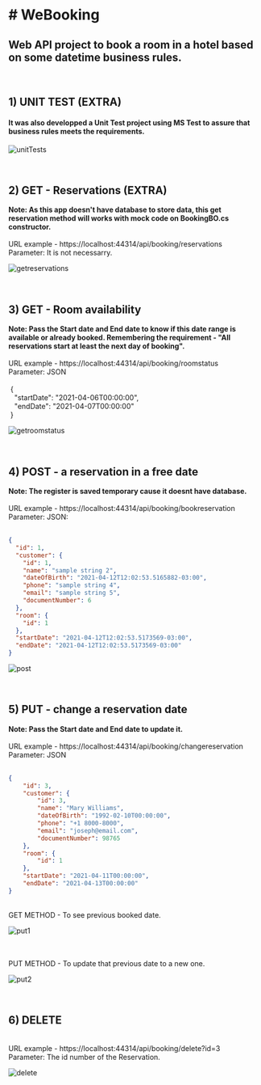 <h1># WeBooking</h1>
<h2> Web API project to book a room in a hotel based on some datetime business rules.</h2>
<br/>

<h2> 1) UNIT TEST (EXTRA) </h2>
<h4>It was also developped a Unit Test project using MS Test to assure that business rules meets the requirements.</h4>

![unitTests](https://user-images.githubusercontent.com/9018950/114437568-1934e600-9b9d-11eb-9263-a92747aa6d95.png)

<br/>

<h2> 2) GET - Reservations (EXTRA) </h2>
<b>Note: As this app doesn't have database to store data, this get reservation method will works with mock code on BookingBO.cs constructor.</b>
<br/><br/>
URL example - https://localhost:44314/api/booking/reservations
<br/> Parameter: It is not necessarry.

![getreservations](https://user-images.githubusercontent.com/9018950/114430194-9314a180-9b94-11eb-9956-1542d6f7be7e.png)

<br/>

<h2> 3) GET - Room availability </h2>
<b>Note: Pass the Start date and End date to know if this date range is available or already booked. Remembering the requirement - "All reservations start at least the next day of booking". </b> <br/><br/>
URL example - https://localhost:44314/api/booking/roomstatus
<br/> Parameter: JSON
<br/>
<br/>&nbsp;{
<br/>&nbsp;&nbsp;    "startDate": "2021-04-06T00:00:00",
<br/>&nbsp;&nbsp;    "endDate": "2021-04-07T00:00:00"
<br/>&nbsp;}

![getroomstatus](https://user-images.githubusercontent.com/9018950/114431947-7b3e1d00-9b96-11eb-9a81-ddcdc30ef358.png)

<br/>

<h2> 4) POST - a reservation in a free date </h2>
<b>Note: The register is saved temporary cause it doesnt have database.</b> <br/><br/>
URL example - https://localhost:44314/api/booking/bookreservation
<br/> Parameter: JSON:
<br/><br/>

```json
{
  "id": 1,
  "customer": {
    "id": 1,
    "name": "sample string 2",
    "dateOfBirth": "2021-04-12T12:02:53.5165882-03:00",
    "phone": "sample string 4",
    "email": "sample string 5",
    "documentNumber": 6
  },
  "room": {
    "id": 1
  },
  "startDate": "2021-04-12T12:02:53.5173569-03:00",
  "endDate": "2021-04-12T12:02:53.5173569-03:00"
}
```

![post](https://user-images.githubusercontent.com/9018950/114440308-564ea780-9ba0-11eb-9bdc-b5ceea681a2a.png)

<br/>


<h2> 5) PUT - change a reservation date </h2>
<b>Note: Pass the Start date and End date to update it. </b> <br/><br/>
URL example - https://localhost:44314/api/booking/changereservation
<br/> Parameter: JSON
<br/><br/>

```json
{
    "id": 3,
    "customer": {
        "id": 3,
        "name": "Mary Williams",
        "dateOfBirth": "1992-02-10T00:00:00",
        "phone": "+1 8000-8000",
        "email": "joseph@email.com",
        "documentNumber": 98765
    },
    "room": {
        "id": 1
    },
    "startDate": "2021-04-11T00:00:00",
    "endDate": "2021-04-13T00:00:00"
}
```
<br/> GET METHOD - To see previous booked date.

![put1](https://user-images.githubusercontent.com/9018950/114443256-d9bdc800-9ba3-11eb-854c-2fc0f9d25f4b.png)

<br/><br/> PUT METHOD - To update that previous date to a new one.

![put2](https://user-images.githubusercontent.com/9018950/114442950-85b2e380-9ba3-11eb-8b2d-c2f0223ecfb8.png)

<br/>

<h2> 6) DELETE </h2>
<br/>
URL example - https://localhost:44314/api/booking/delete?id=3
<br/> Parameter: The id number of the Reservation.
<br/>

![delete](https://user-images.githubusercontent.com/9018950/114443601-4042e600-9ba4-11eb-8cd9-a6ec9a8586fd.png)

<br/>
